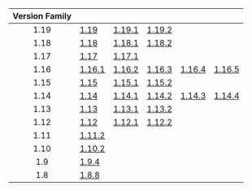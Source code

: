 | Version Family | | | | | |
|:---:|---|---|---|---|---|
| 1.19 | [1.19](https://github.com/BaldGang/spigot-build/releases/download/20220904/spigot-1.19.jar) | [1.19.1](https://github.com/BaldGang/spigot-build/releases/download/20220904/spigot-1.19.1.jar) | [1.19.2](https://github.com/BaldGang/spigot-build/releases/download/20220904/spigot-1.19.2.jar) | | |
| 1.18 | [1.18](https://github.com/BaldGang/spigot-build/releases/download/20220904/spigot-1.18.jar) | [1.18.1](https://github.com/BaldGang/spigot-build/releases/download/20220904/spigot-1.18.1.jar) | [1.18.2](https://github.com/BaldGang/spigot-build/releases/download/20220904/spigot-1.18.2.jar) | | |
| 1.17 | [1.17](https://github.com/BaldGang/spigot-build/releases/download/20220904/spigot-1.17.jar) | [1.17.1](https://github.com/BaldGang/spigot-build/releases/download/20220904/spigot-1.17.1.jar) | | | |
| 1.16 | [1.16.1](https://github.com/BaldGang/spigot-build/releases/download/20220904/spigot-1.16.1.jar) | [1.16.2](https://github.com/BaldGang/spigot-build/releases/download/20220904/spigot-1.16.2.jar) | [1.16.3](https://github.com/BaldGang/spigot-build/releases/download/20220904/spigot-1.16.3.jar) | [1.16.4](https://github.com/BaldGang/spigot-build/releases/download/20220904/spigot-1.16.4.jar) | [1.16.5](https://github.com/BaldGang/spigot-build/releases/download/20220904/spigot-1.16.5.jar) |
| 1.15 | [1.15](https://github.com/BaldGang/spigot-build/releases/download/20220904/spigot-1.15.jar) | [1.15.1](https://github.com/BaldGang/spigot-build/releases/download/20220904/spigot-1.15.1.jar) | [1.15.2](https://github.com/BaldGang/spigot-build/releases/download/20220904/spigot-1.15.2.jar) | | |
| 1.14 | [1.14](https://github.com/BaldGang/spigot-build/releases/download/20220904/spigot-1.14.jar) | [1.14.1](https://github.com/BaldGang/spigot-build/releases/download/20220904/spigot-1.14.1.jar) | [1.14.2](https://github.com/BaldGang/spigot-build/releases/download/20220904/spigot-1.14.2.jar) | [1.14.3](https://github.com/BaldGang/spigot-build/releases/download/20220904/spigot-1.14.3.jar) | [1.14.4](https://github.com/BaldGang/spigot-build/releases/download/20220904/spigot-1.14.4.jar) |
| 1.13 | [1.13](https://github.com/BaldGang/spigot-build/releases/download/20220904/spigot-1.13.jar) | [1.13.1](https://github.com/BaldGang/spigot-build/releases/download/20220904/spigot-1.13.1.jar) | [1.13.2](https://github.com/BaldGang/spigot-build/releases/download/20220904/spigot-1.13.2.jar) | | |
| 1.12 | [1.12](https://github.com/BaldGang/spigot-build/releases/download/20220904/spigot-1.12.jar) | [1.12.1](https://github.com/BaldGang/spigot-build/releases/download/20220904/spigot-1.12.1.jar) | [1.12.2](https://github.com/BaldGang/spigot-build/releases/download/20220904/spigot-1.12.2.jar) | | |
| 1.11 | [1.11.2](https://github.com/BaldGang/spigot-build/releases/download/20220904/spigot-1.11.2.jar) | | | | |
| 1.10 | [1.10.2](https://github.com/BaldGang/spigot-build/releases/download/20220904/spigot-1.10.2.jar) | | | | |
| 1.9 | [1.9.4](https://github.com/BaldGang/spigot-build/releases/download/20220904/spigot-1.9.4.jar) | | | | |
| 1.8 | [1.8.8](https://github.com/BaldGang/spigot-build/releases/download/20220904/spigot-1.8.8.jar) | | | | |
